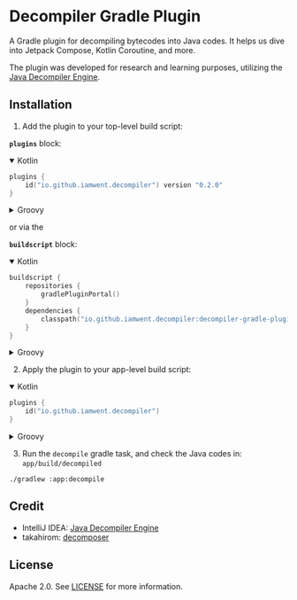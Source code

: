 # Decompiler Gradle Plugin
A Gradle plugin for decompiling bytecodes into Java codes. It helps us dive into Jetpack Compose, Kotlin Coroutine, and more.

The plugin was developed for research and learning purposes, utilizing the [Java Decompiler Engine](https://github.com/JetBrains/intellij-community/tree/master/plugins/java-decompiler/engine).


## Installation
1. Add the plugin to your top-level build script:

**`plugins`** block:

<details open>
<summary>Kotlin</summary>

```kotlin
plugins {
    id("io.github.iamwent.decompiler") version "0.2.0"
}
```
</details>

<details>
<summary>Groovy</summary>
```groovy
plugins {
  id "com.github.ben-manes.versions" version "$version"
}
```
</details>

or via the

**`buildscript`** block:

<details open>
<summary>Kotlin</summary>

```kotlin
buildscript {
    repositories {
        gradlePluginPortal()
    }
    dependencies {
        classpath("io.github.iamwent.decompiler:decompiler-gradle-plugin:$version")
    }
}
```
</details>

<details>
<summary>Groovy</summary>

```groovy
buildscript {
    repositories {
        gradlePluginPortal()
    }

    dependencies {
        classpath "io.github.iamwent.decompiler:decompiler-gradle-plugin:$version"
    }
}
```
</details>

2. Apply the plugin to your app-level build script:

<details open>
<summary>Kotlin</summary>

```kotlin
plugins {
    id("io.github.iamwent.decompiler")
}
```
</details>

<details>
<summary>Groovy</summary>

```groovy
plugins {
    id 'io.github.iamwent.decompiler'
}
```
</details>

3. Run the `decompile` gradle task, and check the Java codes in: `app/build/decompiled`
```shell
./gradlew :app:decompile
```

## Credit
* IntelliJ IDEA: [Java Decompiler Engine](https://github.com/JetBrains/intellij-community/tree/master/plugins/java-decompiler/engine)
* takahirom: [decomposer](https://github.com/takahirom/decomposer)

## License
Apache 2.0. See [LICENSE](LICENSE) for more information.
